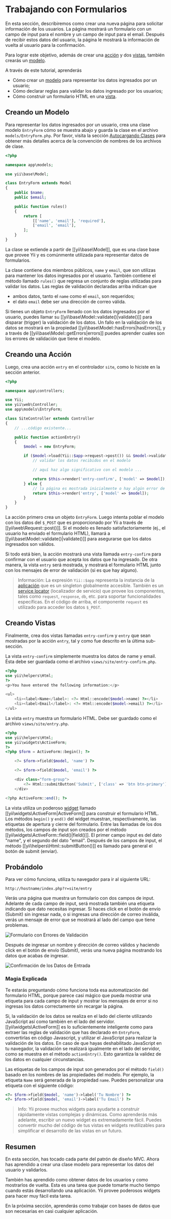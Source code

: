 Trabajando con Formularios
==========================

En esta sección, describiremos como crear una nueva página para solicitar información de los usuarios.
La página mostrará un formulario con un campo de input para el nombre y un campo de input para el email.
Después de recibir estos datos del usuario, la página le mostrará la información de vuelta al usuario para la confirmación.

Para lograr este objetivo, además de crear una [acción](structure-controllers.md) y
dos [vistas](structure-views.md), también crearás un [modelo](structure-models.md).

A través de este tutorial, aprenderás

* Cómo crear un [modelo](structure-models.md) para representar los datos ingresados por un usuario;
* Cómo declarar reglas para validar los datos ingresado por los usuarios;
* Cómo construir un formulario HTML en una [vista](structure-views.md).


Creando un Modelo <span id="creating-model"></span>
-----------------

Para representar los datos ingresados por un usuario, crea una clase modelo `EntryForm` cómo se muestra abajo y
guarda la clase en el archivo `models/EntryForm.php`. Por favor, visita la sección [Autocargando Clases](concept-autoloading.md)
para obtener más detalles acerca de la convención de nombres de los archivos de clase.

```php
<?php

namespace app\models;

use yii\base\Model;

class EntryForm extends Model
{
    public $name;
    public $email;

    public function rules()
    {
        return [
            [['name', 'email'], 'required'],
            ['email', 'email'],
        ];
    }
}
```

La clase se extiende a partir de [[yii\base\Model]], que es una clase base que provee Yii y es comúnmente utilizada
para representar datos de formularios.

La clase contiene dos miembros públicos, `name` y `email`, que son utilizas para mantener
los datos ingresados por el usuario. También contiene el método llamado `rules()` que regresa un conjunto
de reglas utilizadas para validar los datos. Las reglas de validación declaradas arriba indican que

* ambos datos, tanto el `name` como el `email`, son requeridos;
* el dato `email` debe ser una dirección de correo válida.

Si tienes un objeto `EntryForm` llenado con los datos ingresados por el usuario, puedes llamar
su [[yii\base\Model::validate()|validate()]] para disparar (trigger) la validación de los datos. Un fallo en la validación
de los datos se mostrará en la propiedad [[yii\base\Model::hasErrors|hasErrors]], y a través de
[[yii\base\Model::getErrors|errors]] puedes aprender cuales son los errores de validación que tiene el modelo.


Creando una Acción <span id="creating-action"></span>
------------------

Luego, crea una acción `entry` en el controlador `site`, como lo hiciste en la sección anterior.

```php
<?php

namespace app\controllers;

use Yii;
use yii\web\Controller;
use app\models\EntryForm;

class SiteController extends Controller
{
    // ...código existente...

    public function actionEntry()
    {
        $model = new EntryForm;

        if ($model->load(Yii::$app->request->post()) && $model->validate()) {
            // validar los datos recibidos en el modelo

            // aquí haz algo significativo con el modelo ...

            return $this->render('entry-confirm', ['model' => $model]);
        } else {
            // la página es mostrada inicialmente o hay algún error de validación
            return $this->render('entry', ['model' => $model]);
        }
    }
}
```

La acción primero crea un objeto `EntryForm`. Luego intenta poblar el modelo
con los datos del `$_POST` que es proporcionado por Yii a través de [[yii\web\Request::post()]].
Si el modelo es llenado satisfactoriamente (ej., el usuario ha enviado el formulario HTML),
llamará a [[yii\base\Model::validate()|validate()]] para asegurarse que los datos ingresados
son válidos.

Si todo está bien, la acción mostrará una vista llamada `entry-confirm` para confirmar
con el usuario que acepta los datos que ha ingresado. De otra manera, la vista `entry` será
mostrada, y mostrará el formulario HTML junto con los mensajes de error de validación (si es que hay alguno).

> Información: La expresión `Yii::$app` representa la instancia de la [aplicación](structure-applications.md)
  que es un singleton globalmente accesible. También es un [service locator](concept-service-locator.md) (localizador de servicio)
  que provee los componentes, tales como `request`, `response`, `db`, etc. para soportar funcionalidades específicas.
  En el código de arriba, el componente `request` es utilizado para acceder los datos `$_POST`.


Creando Vistas <span id="creating-views"></span>
--------------

Finalmente, crea dos vistas llamadas `entry-confirm` y `entry` que sean mostradas por la acción `entry`,
tal y como fue descrito en la última sub-sección.

La vista `entry-confirm` simplemente muestra los datos de name y email. Ésta debe ser guardada como el archivo `views/site/entry-confirm.php`.

```php
<?php
use yii\helpers\Html;
?>
<p>You have entered the following information:</p>

<ul>
    <li><label>Name</label>: <?= Html::encode($model->name) ?></li>
    <li><label>Email</label>: <?= Html::encode($model->email) ?></li>
</ul>
```

La vista `entry` muestra un formulario HTML. Debe ser guardado como el archivo `views/site/entry.php`.

```php
<?php
use yii\helpers\Html;
use yii\widgets\ActiveForm;
?>
<?php $form = ActiveForm::begin(); ?>

    <?= $form->field($model, 'name') ?>

    <?= $form->field($model, 'email') ?>

    <div class="form-group">
        <?= Html::submitButton('Submit', ['class' => 'btn btn-primary']) ?>
    </div>

<?php ActiveForm::end(); ?>
```

La vista utiliza un poderoso [widget](structure-widgets.md) llamado [[yii\widgets\ActiveForm|ActiveForm]] para
construir el formulario HTML. Los métodos `begin()` y `end()` del widget muestran, respectivamente, las etiquetas de 
apertura y cierre del formulario. Entre las llamadas de los dos métodos, los campos de input son creados por el
método [[yii\widgets\ActiveForm::field()|field()]]. El primer campo input es del dato "name",
y el segundo del dato "email". Después de los campos de input, el método [[yii\helpers\Html::submitButton()]] 
es llamado para general el botón de submit (enviar).


Probándolo <span id="trying-it-out"></span>
----------

Para ver cómo funciona, utiliza tu navegador para ir al siguiente URL:

```
http://hostname/index.php?r=site/entry
```

Verás una página que muestra un formulario con dos campos de input. Adelante de cada campo de input, será mostrada también 
una etiqueta indicando que dato necesitas ingresar. Si haces click en el botón de envío (Submit) sin ingresar nada, 
o si ingresas una dirección de correo inválida, verás un mensaje de error que se mostrará al lado del campo que tiene problemas.

![Formulario con Errores de Validación](images/start-form-validation.png)

Después de ingresar un nombre y dirección de correo válidos y haciendo click en el botón de envío (Submit), verás una nueva página
mostrando los datos que acabas de ingresar.

![Confirmación de los Datos de Entrada](images/start-entry-confirmation.png)



### Magia Explicada <span id="magic-explained"></span>

Te estarás preguntando cómo funciona toda esa automatización del formulario HTML, porque parece casi mágico que pueda 
mostrar una etiqueta para cada campo de input y mostrar los mensajes de error si no ingresas los datos correctamente
sin recargar la página.

Si, la validación de los datos se realiza en el lado del cliente utilizando JavaScript así como también en el lado del servidor.
[[yii\widgets\ActiveForm]] es lo suficientemente inteligente como para extraer las reglas de validación que has declarado en `EntryForm`,
convertirlas en código Javascript, y utilizar el JavaScript para realizar la validación de los datos. En caso de que hayas deshabilitado 
JavaScript en tu navegador, la validación se realizará igualmente en el lado del servidor, como se muestra en 
el método `actionEntry()`. Esto garantiza la validez de los datos en cualquier circunstancias.

Las etiquetas de los campos de input son generados por el método `field()` basado en los nombres de las propiedades del modelo.
Por ejemplo, la etiqueta `Name` será generada de la propiedad `name`. Puedes personalizar una etiqueta con
el siguiente código:

```php
<?= $form->field($model, 'name')->label('Tu Nombre') ?>
<?= $form->field($model, 'email')->label('Tu Email') ?>
```

> Info: Yii provee muchos widgets para ayudarte a construir rápidamente vistas complejas y dinámicas.
  Como aprenderás más adelante, escribir un nuevo  widget es extremadamente fácil. Puedes convertir mucho del
  código de tus vistas en widgets reutilizables para simplificar el desarrollo de las vistas en un futuro.


Resumen <span id="summary"></span>
-------

En esta sección, has tocado cada parte del patrón de diseño MVC. Ahora has aprendido
a crear una clase modelo para representar los datos del usuario y validarlos.

También has aprendido como obtener datos de los usuarios y como mostrarlos de vuelta. Esta es una tarea que
puede tomarte mucho tiempo cuando estás desarrollando una aplicación. Yii provee poderosos widgets 
para hacer muy fácil esta tarea.

En la próxima sección, aprenderás como trabajar con bases de datos que son necesarias en casi cualquier aplicación.
